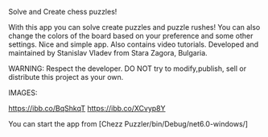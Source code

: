

Solve and Create chess puzzles!

With this app you can solve create puzzles and puzzle rushes! You can also change the colors of the board based on your preference and some other settings. Nice and simple app. Also contains video tutorials.
Developed and maintained by Stanislav Vladev from Stara Zagora, Bulgaria.

WARNING: Respect the developer. DO NOT try to modify,publish, sell or distribute this project as your own.

IMAGES:

https://ibb.co/BqShkqT https://ibb.co/XCvyp8Y

You can start the app from [Chezz Puzzler/bin/Debug/net6.0-windows/]
